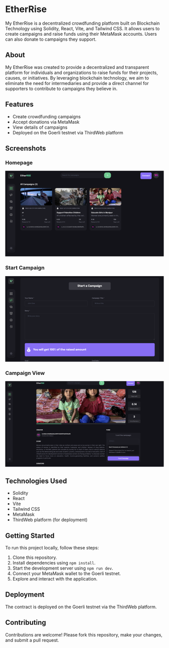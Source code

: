 # EtherRise

My EtherRise is a decentralized crowdfunding platform built on Blockchain Technology using  Solidity, React, Vite, and Tailwind CSS. It allows users to create campaigns and raise funds using their MetaMask accounts. Users can also donate to campaigns they support.

## About

My EtherRise was created to provide a decentralized and transparent platform for individuals and organizations to raise funds for their projects, causes, or initiatives. By leveraging blockchain technology, we aim to eliminate the need for intermediaries and provide a direct channel for supporters to contribute to campaigns they believe in.

## Features

- Create crowdfunding campaigns
- Accept donations via MetaMask
- View details of campaigns
- Deployed on the Goerli testnet via ThirdWeb platform

## Screenshots

### Homepage

![Homepage](Homepage.png)


### Start Campaign

![Start Campaign](StartCampaign.png)


### Campaign View

![Campaign View](Campaign.png)


## Technologies Used

- Solidity
- React
- Vite
- Tailwind CSS
- MetaMask
- ThirdWeb platform (for deployment)

## Getting Started

To run this project locally, follow these steps:

1. Clone this repository.
2. Install dependencies using `npm install`.
3. Start the development server using `npm run dev`.
4. Connect your MetaMask wallet to the Goerli testnet.
5. Explore and interact with the application.

## Deployment

The contract is deployed on the Goerli testnet via the ThirdWeb platform. 

## Contributing

Contributions are welcome! Please fork this repository, make your changes, and submit a pull request.


